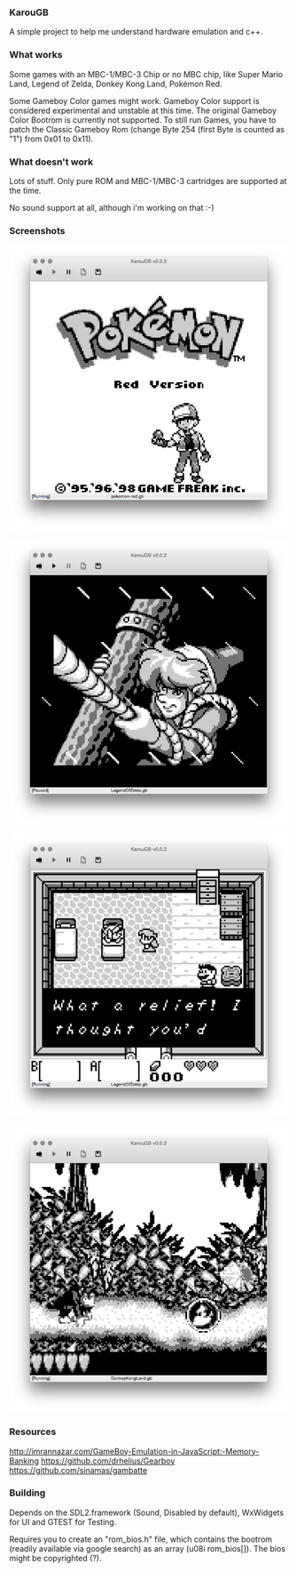 ### KarouGB

A simple project to help me understand hardware emulation and c++.

### What works

Some games with an MBC-1/MBC-3 Chip or no MBC chip, like Super Mario Land, Legend of Zelda, Donkey Kong Land, Pokémon Red.

Some Gameboy Color games might work. Gameboy Color support is considered experimental and unstable  at this time. The original Gameboy Color Bootrom is currently not supported. To still run Games, you have to patch the Classic Gameboy Rom (change Byte 254 (first Byte is counted as "1") from 0x01 to 0x11).

### What doesn't work

Lots of stuff. Only pure ROM and MBC-1/MBC-3 cartridges are supported at the time.

No sound support at all, although i'm working on that :-)

### Screenshots
![Settings Window](https://raw.githubusercontent.com/dontpanic42/KarouGB/master/docs/screenshots/pokemon.png)

![Settings Window](https://raw.githubusercontent.com/dontpanic42/KarouGB/master/docs/screenshots/zelda1.png)

![Settings Window](https://raw.githubusercontent.com/dontpanic42/KarouGB/master/docs/screenshots/zelda2.png)

![Settings Window](https://raw.githubusercontent.com/dontpanic42/KarouGB/master/docs/screenshots/donkeykong.png)
### Resources

http://imrannazar.com/GameBoy-Emulation-in-JavaScript:-Memory-Banking
https://github.com/drhelius/Gearboy
https://github.com/sinamas/gambatte

### Building

Depends on the SDL2.framework (Sound, Disabled by default), WxWidgets for UI and GTEST for Testing.

Requires you to create an "rom_bios.h" file, which contains the bootrom (readily available via google search) as an array (u08i rom_bios[]). The bios might be copyrighted (?).


